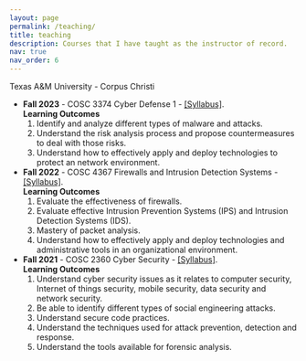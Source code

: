 ```yaml
---
layout: page
permalink: /teaching/
title: teaching
description: Courses that I have taught as the instructor of record. 
nav: true
nav_order: 6
---
```


Texas A&M University - Corpus Christi
<ul>
    <li><b>Fall 2023</b> - COSC 3374 Cyber Defense 1 - <a target="_blank" href="{{ '/assets/pdf/COSC3474.pdf' | prepend: site.baseurl | prepend: site.url }}">&#91;Syllabus&#93;</a>.
        <br><b>Learning Outcomes</b>
        <ol>
            <li>Identify and analyze different types of malware and attacks.</li>
            <li>Understand the risk analysis process and propose countermeasures to deal with those risks. </li>
            <li>Understand how to effectively apply and deploy technologies to protect an network environment.</li>
        </ol>
    </li>
    <li><b>Fall 2022</b> - COSC 4367 Firewalls and Intrusion Detection Systems - <a target="_blank" href="{{ '/assets/pdf/COSC4367.pdf' | prepend: site.baseurl | prepend: site.url }}">&#91;Syllabus&#93;</a>.
        <br><b>Learning Outcomes</b>
        <ol>
            <li>Evaluate the effectiveness of firewalls.</li>
            <li>Evaluate effective Intrusion Prevention Systems (IPS) and Intrusion Detection Systems (IDS). </li>
            <li>Mastery of packet analysis.</li>
            <li>Understand how to effectively apply and deploy technologies and administrative tools in an organizational environment.</li>
        </ol>
    </li>
    <li><b>Fall 2021</b> - COSC 2360 Cyber Security - <a target="_blank" href="{{ '/assets/pdf/COSC2360.pdf' | prepend: site.baseurl | prepend: site.url }}">&#91;Syllabus&#93;</a>.
        <br><b>Learning Outcomes</b>
        <ol>
            <li>Understand cyber security issues as it relates to computer security, Internet of things security, mobile security, data security and network security.</li>
            <li>Be able to identify different types of social engineering attacks.</li>
            <li>Understand secure code practices.</li>
            <li>Understand the techniques used for attack prevention, detection and response.</li>
            <li>Understand the tools available for forensic analysis.</li>
        </ol>
    </li>
</ul>    

